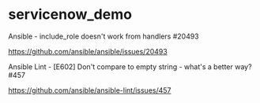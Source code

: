 # servicenow_demo

Ansible - include_role doesn't work from handlers #20493

https://github.com/ansible/ansible/issues/20493


Ansible Lint - [E602] Don't compare to empty string - what's a better way? #457

https://github.com/ansible/ansible-lint/issues/457
